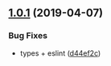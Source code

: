 ## [1.0.1](https://github.com/iliyaZelenko/tiptap-vuetify/compare/v1.0.0...v1.0.1) (2019-04-07)


### Bug Fixes

* types + eslint ([d44ef2c](https://github.com/iliyaZelenko/tiptap-vuetify/commit/d44ef2c))
